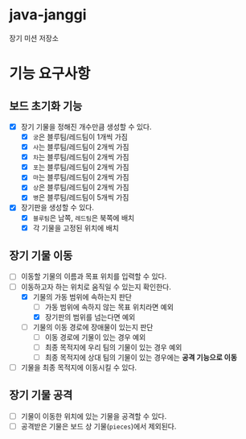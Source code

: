 # java-janggi

장기 미션 저장소

# 기능 요구사항

## 보드 초기화 기능
- [x] 장기 기물을 정해진 개수만큼 생성할 수 있다.
  - [x] `궁`은 블루팀/레드팀이 1개씩 가짐
  - [x] `사`는 블루팀/레드팀이 2개씩 가짐
  - [x] `차`는 블루팀/레드팀이 2개씩 가짐
  - [x] `포`는 블루팀/레드팀이 2개씩 가짐
  - [x] `마`는 블루팀/레드팀이 2개씩 가짐
  - [x] `상`은 블루팀/레드팀이 2개씩 가짐
  - [x] `병`은 블루팀/레드팀이 5개씩 가짐
- [x] 장기판을 생성할 수 있다.
  - [x] `블루팀`은 남쪽, `레드팀`은 북쪽에 배치
  - [x] 각 기물을 고정된 위치에 배치

## 장기 기물 이동
- [ ] 이동할 기물의 이름과 목표 위치를 입력할 수 있다.
- [ ] 이동하고자 하는 위치로 움직일 수 있는지 확인한다.
  - [x] 기물의 가동 범위에 속하는지 판단
    - [ ] 가동 범위에 속하지 않는 목표 위치라면 예외
    - [x] 장기판의 범위를 넘는다면 예외
  - [ ] 기물의 이동 경로에 장애물이 있는지 판단
    - [ ] 이동 경로에 기물이 있는 경우 예외
    - [ ] 최종 목적지에 우리 팀의 기물이 있는 경우 예외
    - [ ] 최종 목적지에 상대 팀의 기물이 있는 경우에는 **공격 기능으로 이동**
- [ ] 기물을 최종 목적지에 이동시킬 수 있다.

## 장기 기물 공격
- [ ] 기물이 이동한 위치에 있는 기물을 공격할 수 있다.
- [ ] 공격받은 기물은 보드 상 기물(`pieces`)에서 제외된다.
